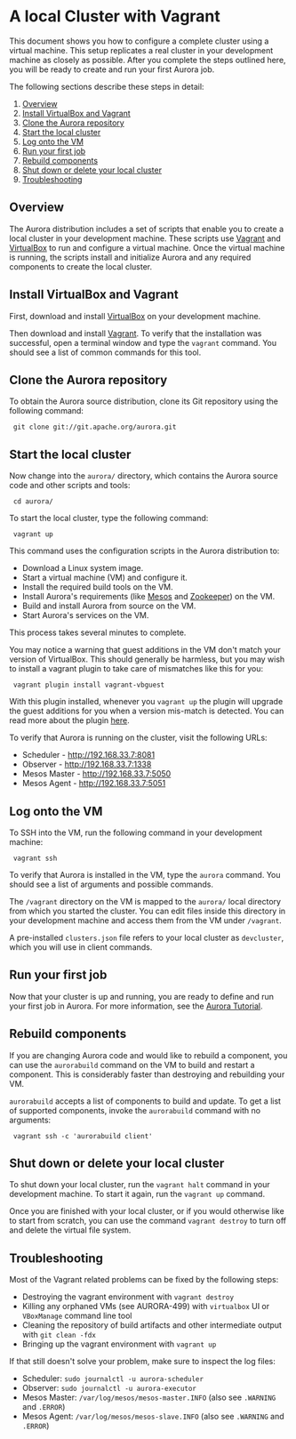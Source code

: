 A local Cluster with Vagrant
============================

This document shows you how to configure a complete cluster using a virtual machine. This setup
replicates a real cluster in your development machine as closely as possible. After you complete
the steps outlined here, you will be ready to create and run your first Aurora job.

The following sections describe these steps in detail:

1. [Overview](#user-content-overview)
1. [Install VirtualBox and Vagrant](#user-content-install-virtualbox-and-vagrant)
1. [Clone the Aurora repository](#user-content-clone-the-aurora-repository)
1. [Start the local cluster](#user-content-start-the-local-cluster)
1. [Log onto the VM](#user-content-log-onto-the-vm)
1. [Run your first job](#user-content-run-your-first-job)
1. [Rebuild components](#user-content-rebuild-components)
1. [Shut down or delete your local cluster](#user-content-shut-down-or-delete-your-local-cluster)
1. [Troubleshooting](#user-content-troubleshooting)


Overview
--------

The Aurora distribution includes a set of scripts that enable you to create a local cluster in
your development machine. These scripts use [Vagrant](https://www.vagrantup.com/) and
[VirtualBox](https://www.virtualbox.org/) to run and configure a virtual machine. Once the
virtual machine is running, the scripts install and initialize Aurora and any required components
to create the local cluster.


Install VirtualBox and Vagrant
------------------------------

First, download and install [VirtualBox](https://www.virtualbox.org/) on your development machine.

Then download and install [Vagrant](https://www.vagrantup.com/). To verify that the installation
was successful, open a terminal window and type the `vagrant` command. You should see a list of
common commands for this tool.


Clone the Aurora repository
---------------------------

To obtain the Aurora source distribution, clone its Git repository using the following command:

     git clone git://git.apache.org/aurora.git


Start the local cluster
-----------------------

Now change into the `aurora/` directory, which contains the Aurora source code and
other scripts and tools:

     cd aurora/

To start the local cluster, type the following command:

     vagrant up

This command uses the configuration scripts in the Aurora distribution to:

* Download a Linux system image.
* Start a virtual machine (VM) and configure it.
* Install the required build tools on the VM.
* Install Aurora's requirements (like [Mesos](http://mesos.apache.org/) and
[Zookeeper](http://zookeeper.apache.org/)) on the VM.
* Build and install Aurora from source on the VM.
* Start Aurora's services on the VM.

This process takes several minutes to complete.

You may notice a warning that guest additions in the VM don't match your version of VirtualBox.
This should generally be harmless, but you may wish to install a vagrant plugin to take care of
mismatches like this for you:

     vagrant plugin install vagrant-vbguest

With this plugin installed, whenever you `vagrant up` the plugin will upgrade the guest additions
for you when a version mis-match is detected. You can read more about the plugin
[here](https://github.com/dotless-de/vagrant-vbguest).

To verify that Aurora is running on the cluster, visit the following URLs:

* Scheduler - http://192.168.33.7:8081
* Observer - http://192.168.33.7:1338
* Mesos Master - http://192.168.33.7:5050
* Mesos Agent - http://192.168.33.7:5051


Log onto the VM
---------------

To SSH into the VM, run the following command in your development machine:

     vagrant ssh

To verify that Aurora is installed in the VM, type the `aurora` command. You should see a list
of arguments and possible commands.

The `/vagrant` directory on the VM is mapped to the `aurora/` local directory
from which you started the cluster. You can edit files inside this directory in your development
machine and access them from the VM under `/vagrant`.

A pre-installed `clusters.json` file refers to your local cluster as `devcluster`, which you
will use in client commands.


Run your first job
------------------

Now that your cluster is up and running, you are ready to define and run your first job in Aurora.
For more information, see the [Aurora Tutorial](tutorial.md).


Rebuild components
------------------

If you are changing Aurora code and would like to rebuild a component, you can use the `aurorabuild`
command on the VM to build and restart a component.  This is considerably faster than destroying
and rebuilding your VM.

`aurorabuild` accepts a list of components to build and update. To get a list of supported
components, invoke the `aurorabuild` command with no arguments:

     vagrant ssh -c 'aurorabuild client'


Shut down or delete your local cluster
--------------------------------------

To shut down your local cluster, run the `vagrant halt` command in your development machine. To
start it again, run the `vagrant up` command.

Once you are finished with your local cluster, or if you would otherwise like to start from scratch,
you can use the command `vagrant destroy` to turn off and delete the virtual file system.


Troubleshooting
---------------

Most of the Vagrant related problems can be fixed by the following steps:

* Destroying the vagrant environment with `vagrant destroy`
* Killing any orphaned VMs (see AURORA-499) with `virtualbox` UI or `VBoxManage` command line tool
* Cleaning the repository of build artifacts and other intermediate output with `git clean -fdx`
* Bringing up the vagrant environment with `vagrant up`

If that still doesn't solve your problem, make sure to inspect the log files:

* Scheduler: `sudo journalctl -u aurora-scheduler`
* Observer: `sudo journalctl -u aurora-executor`
* Mesos Master: `/var/log/mesos/mesos-master.INFO` (also see `.WARNING` and `.ERROR`)
* Mesos Agent: `/var/log/mesos/mesos-slave.INFO` (also see `.WARNING` and `.ERROR`)

